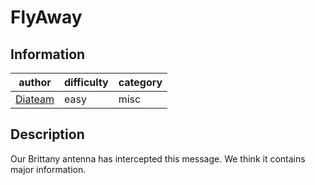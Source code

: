 # FlyAway

## Information
| author                              | difficulty | category |
|-------------------------------------|------------|----------|
| [Diateam](https://www.diateam.net/) | easy       | misc     |

## Description
Our Brittany antenna has intercepted this message. We think it contains major information.